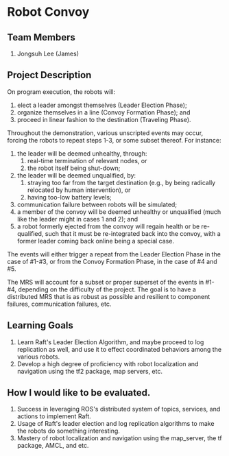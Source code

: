 # Robot Convoy

## Team Members
1. Jongsuh Lee (James)

## Project Description

On program execution, the robots will:
1. elect a leader amongst themselves (Leader Election Phase);
2. organize themselves in a line (Convoy Formation Phase); and
3. proceed in linear fashion to the destination (Traveling Phase).

Throughout the demonstration, various unscripted events may occur, forcing the robots to repeat steps 1-3, or some subset thereof. For instance:
1. the leader will be deemed unhealthy, through:
    1. real-time termination of relevant nodes, or
    2. the robot itself being shut-down;
2. the leader will be deemed unqualified, by:
    1. straying too far from the target destination (e.g., by being radically relocated by human intervention), or
    2. having too-low battery levels;
3. communication failure between robots will be simulated;
4. a member of the convoy will be deemed unhealthy or unqualified (much like the leader might in cases 1 and 2); and
5. a robot formerly ejected from the convoy will regain health or be re-qualified, such that it must be re-integrated back into the convoy, with a former leader coming back online being a special case.

The events will either trigger a repeat from the Leader Election Phase in the case of #1-#3, or from the Convoy Formation Phase, in the case of #4 and #5.

The MRS will account for a subset or proper superset of the events in #1-#4, depending on the difficulty of the project. The goal is to have a distributed MRS that is as
robust as possible and resilient to component failures, communication failures, etc.

## Learning Goals

1. Learn Raft's Leader Election Algorithm, and maybe proceed to log replication as well, and use it to effect coordinated behaviors among the various robots.
2. Develop a high degree of proficiency with robot localization and navigation using the tf2 package, map servers, etc.

## How I would like to be evaluated.

1. Success in leveraging ROS's distributed system of topics, services, and actions to implement Raft.
2. Usage of Raft's leader election and log replication algorithms to make the robots do something interesting.
3. Mastery of robot localization and navigation using the map_server, the tf package, AMCL, and etc.